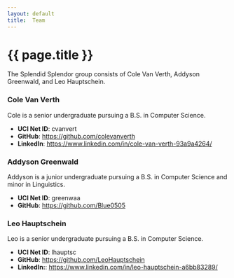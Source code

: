 ```yaml
---
layout: default
title:  Team
---
```


# {{ page.title }}

The Splendid Splendor group consists of Cole Van Verth, Addyson Greenwald, and Leo Hauptschein. 

###  Cole Van Verth
Cole is a senior undergraduate pursuing a B.S. in Computer Science.
* **UCI Net ID**: cvanvert
* **GitHub**: https://github.com/colevanverth
* **LinkedIn**: https://www.linkedin.com/in/cole-van-verth-93a9a4264/

### Addyson Greenwald
Addyson is a junior undergraduate pursuing a B.S. in Computer Science and minor in Linguistics.
* **UCI Net ID**: greenwaa
* **GitHub**: https://github.com/Blue0505


### Leo Hauptschein
Leo is a senior undergraduate pursuing a B.S. in Computer Science.
* **UCI Net ID**: lhauptsc
* **GitHub**: https://github.com/LeoHauptschein
* **LinkedIn:**: https://www.linkedin.com/in/leo-hauptschein-a6bb83289/ 
